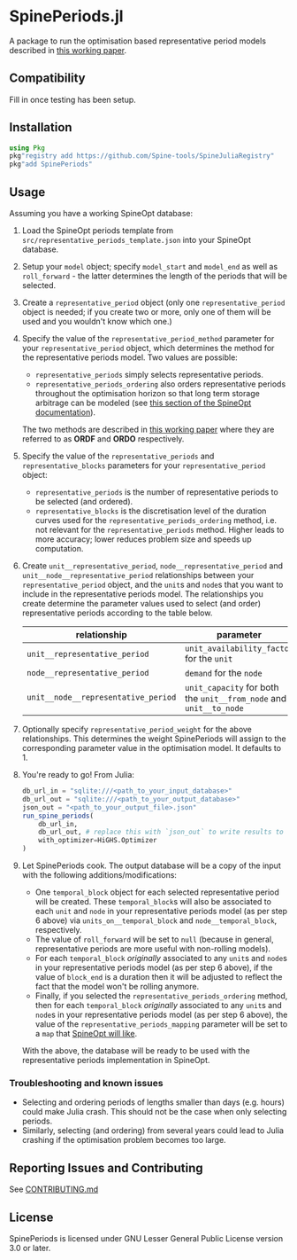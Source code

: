 # SpinePeriods.jl

A package to run the optimisation based representative period models described in [this working paper](https://www.mech.kuleuven.be/en/tme/research/energy-systems-integration-modeling/pdf-publications/wp-esim2021-1).

## Compatibility

Fill in once testing has been setup.

## Installation

```julia
using Pkg
pkg"registry add https://github.com/Spine-tools/SpineJuliaRegistry"
pkg"add SpinePeriods"
```

## Usage

Assuming you have a working SpineOpt database:


1. Load the SpineOpt periods template from `src/representative_periods_template.json` into your SpineOpt database.
1. Setup your `model` object; specify `model_start` and `model_end` as well as `roll_forward` - the latter determines the length of the periods that will be selected.
1. Create a `representative_period` object (only one `representative_period` object is needed; if you create two or more, only one of them will be used and you wouldn't know which one.)
1. Specify the value of the `representative_period_method` parameter for your `representative_period` object, which determines the method for the representative periods model. Two values are possible:
    - `representative_periods` simply selects representative periods.
    - `representative_periods_ordering` also orders representative periods throughout the optimisation horizon so that long term storage arbitrage can be modeled (see [this section of the SpineOpt documentation](https://spine-tools.github.io/SpineOpt.jl/latest/advanced_concepts/representative_days_w_seasonal_storage/)).

    The two methods are described in [this working paper](https://www.mech.kuleuven.be/en/tme/research/energy-systems-integration-modeling/pdf-publications/wp-esim2021-1) where they are referred to as **ORDF** and **ORDO** respectively.

1. Specify the value of the `representative_periods` and `representative_blocks` parameters for your `representative_period` object:
    - `representative_periods` is the number of representative periods to be selected (and ordered).
    - `representative_blocks` is the discretisation level of the duration curves used for the `representative_periods_ordering` method, i.e. not relevant for the `representative_periods` method. Higher leads to more accuracy; lower reduces problem size and speeds up computation.

1. Create `unit__representative_period`, `node__representative_period` and `unit__node__representative_period` relationships between your `representative_period` object, and the `unit`s and `node`s that you want to include in the representative periods model. The relationships you create determine the parameter values used to select (and order) representative periods according to the table below.

    | relationship | parameter |
    | --- | --- |
    | `unit__representative_period` | `unit_availability_factor` for the `unit`|
    | `node__representative_period` | `demand` for the `node`|
    | `unit__node__representative_period` | `unit_capacity` for both the `unit__from_node` and `unit__to_node` |

1. Optionally specify `representative_period_weight` for the above relationships. This determines the weight SpinePeriods will assign to the corresponding parameter value in the optimisation model. It defaults to 1.


1. You're ready to go! From Julia:
    ```julia
    db_url_in = "sqlite:///<path_to_your_input_database>"
    db_url_out = "sqlite:///<path_to_your_output_database>"
    json_out = "<path_to_your_output_file>.json" 
    run_spine_periods(
        db_url_in,
        db_url_out, # replace this with `json_out` to write results to a JSON file
        with_optimizer=HiGHS.Optimizer
    )
    ```

1. Let SpinePeriods cook. The output database will be a copy of the input with the following additions/modifications:

    - One `temporal_block` object for each selected representative period will be created. These `temporal_block`s will also be associated to each `unit` and `node` in your representative periods model (as per step 6 above) via `units_on__temporal_block` and `node__temporal_block`, respectively.
    - The value of `roll_forward` will be set to `null` (because in general, representative periods are more useful with non-rolling models).
    - For each `temporal_block` *originally* associated to any `unit`s and `node`s in your representative periods model (as per step 6 above), if the value of `block_end` is a duration then it will be adjusted to reflect the fact that the model won't be rolling anymore.
    - Finally, if you selected the `representative_periods_ordering` method, then for each `temporal_block` *originally* associated to any `unit`s and `node`s in your representative periods model (as per step 6 above), the value of the `representative_periods_mapping` parameter will be set to a `map` that [SpineOpt will like](https://spine-tools.github.io/SpineOpt.jl/latest/advanced_concepts/representative_days_w_seasonal_storage/).

    With the above, the database will be ready to be used with the representative periods implementation in SpineOpt.

### Troubleshooting and known issues
* Selecting and ordering periods of lengths smaller than days (e.g. hours) could make Julia crash. This should not be the case when only selecting periods.
* Similarly, selecting (and ordering) from several years could lead to Julia crashing if the optimisation problem becomes too large.


## Reporting Issues and Contributing

See [CONTRIBUTING.md](CONTRIBUTING.md)

## License

SpinePeriods is licensed under GNU Lesser General Public License version 3.0 or later.
